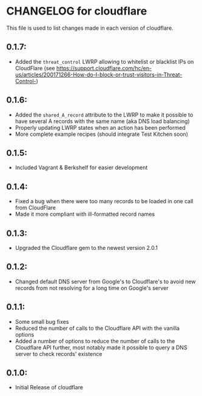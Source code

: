 # CHANGELOG for cloudflare

This file is used to list changes made in each version of cloudflare.

## 0.1.7:

* Added the `threat_control` LWRP allowing to whitelist or blacklist IPs on CloudFlare (see https://support.cloudflare.com/hc/en-us/articles/200171266-How-do-I-block-or-trust-visitors-in-Threat-Control-)

## 0.1.6:

* Added the `shared_A_record` attribute to the LWRP to make it possible to have several A records with the same name (aka DNS load balancing)
* Properly updating LWRP states when an action has been performed
* More complete example recipes (should integrate Test Kitchen soon)

## 0.1.5:

* Included Vagrant & Berkshelf for easier development

## 0.1.4:

* Fixed a bug when there were too many records to be loaded in one call from CloudFlare
* Made it more compliant with ill-formatted record names

## 0.1.3:

* Upgraded the Cloudflare gem to the newest version 2.0.1

## 0.1.2:

* Changed default DNS server from Google's to Cloudflare's to avoid new records from not resolving for a long time on Google's server

## 0.1.1:

* Some small bug fixes
* Reduced the number of calls to the Cloudflare API with the vanilla options
* Added a number of options to reduce the number of calls to the Cloudflare API further, most notably made it possible to query a DNS server to check records' existence

## 0.1.0:

* Initial Release of cloudflare
